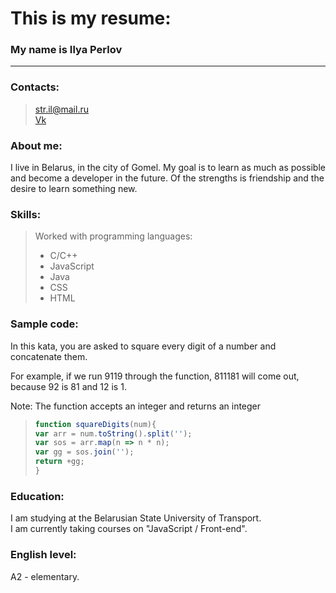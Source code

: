 # This is my resume:
### My name is Ilya Perlov
---
### Contacts: 
   >str.il@mail.ru  
   >[Vk](https://vk.com/lemon666666)     
### About me:
I live in Belarus, in the city of Gomel.
My goal is to learn as much as possible and become a developer in the future. Of the strengths is friendship and the desire to learn something new.

### Skills:
>Worked with programming languages:   
> * С/С++    
> * JavaScript  
> * Java  
> * CSS 
> * HTML  
### Sample code:
In this kata, you are asked to square every digit of a number and concatenate them.

For example, if we run 9119 through the function, 811181 will come out, because 92 is 81 and 12 is 1.

Note: The function accepts an integer and returns an integer
  
>```javascript
>function squareDigits(num){  
> var arr = num.toString().split('');  
> var sos = arr.map(n => n * n);  
> var gg = sos.join('');  
> return +gg;  
> }
### Education:
I am studying at the Belarusian State University of Transport.  
I am currently taking courses on "JavaScript / Front-end".

### English level:
A2 - elementary.
